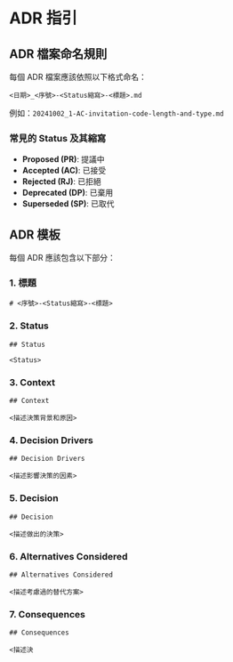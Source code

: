 # ADR 指引

## ADR 檔案命名規則

每個 ADR 檔案應該依照以下格式命名：

```
<日期>_<序號>-<Status縮寫>-<標題>.md
```

例如：`20241002_1-AC-invitation-code-length-and-type.md`

### 常見的 Status 及其縮寫

- **Proposed (PR)**: 提議中
- **Accepted (AC)**: 已接受
- **Rejected (RJ)**: 已拒絕
- **Deprecated (DP)**: 已棄用
- **Superseded (SP)**: 已取代

## ADR 模板

每個 ADR 應該包含以下部分：

### 1. 標題

```
# <序號>-<Status縮寫>-<標題>
```

### 2. Status

```
## Status

<Status>
```

### 3. Context

```
## Context

<描述決策背景和原因>
```

### 4. Decision Drivers

```
## Decision Drivers

<描述影響決策的因素>
```

### 5. Decision

```
## Decision

<描述做出的決策>
```

### 6. Alternatives Considered

```
## Alternatives Considered

<描述考慮過的替代方案>
```

### 7. Consequences

```
## Consequences

<描述決
```
